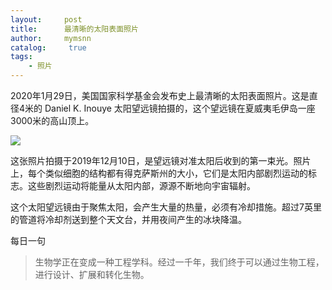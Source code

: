 ```yaml
---
layout:     post
title:      最清晰的太阳表面照片
author:     mymsnn
catalog: 	 true
tags:
    - 照片
---
```

2020年1月29日，美国国家科学基金会发布史上最清晰的太阳表面照片。这是直径4米的 Daniel K. Inouye 太阳望远镜拍摄的，这个望远镜在夏威夷毛伊岛一座3000米的高山顶上。

![](https://pic.superbed.cc/item/66c730edfcada11d37ad53e8.jpg)

这张照片拍摄于2019年12月10日，是望远镜对准太阳后收到的第一束光。照片上，每个类似细胞的结构都有得克萨斯州的大小，它们是太阳内部剧烈运动的标志。这些剧烈运动将能量从太阳内部，源源不断地向宇宙辐射。

这个太阳望远镜由于聚焦太阳，会产生大量的热量，必须有冷却措施。超过7英里的管道将冷却剂送到整个天文台，并用夜间产生的冰块降温。



每日一句

> 生物学正在变成一种工程学科。经过一千年，我们终于可以通过生物工程，进行设计、扩展和转化生物。
